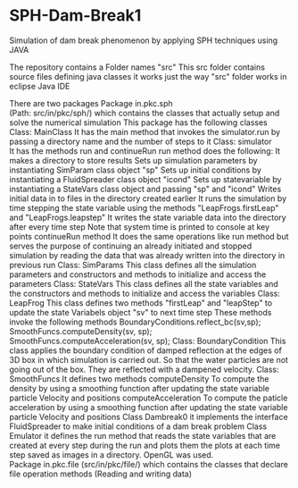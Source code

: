 # SPH-Dam-Break1
Simulation of dam break phenomenon by applying SPH techniques using JAVA

The repository contains a Folder names "src" 
This src folder contains source files defining java classes 
it works just the way "src" folder works in eclipse Java IDE

There are two packages 
Package in.pkc.sph  
  (Path: src/in/pkc/sph/) which contains the classes that actually setup and solve the numerical simulation
  This package has the following classes  
  Class: MainClass 
    It has the main method that invokes the simulator.run by passing a directory name and the number of steps to it
  Class: simulator  
    It has the methods run and continueRun
    run method does the following:
      It makes a directory to store results
      Sets up simulation parameters by instantiating SimParam class object "sp"
      Sets up initial conditions by instantiating a FluidSpreader class object "icond"
      Sets up statevariable by instantiating a StateVars class object and passing "sp" and "icond"
      Writes initial data in to files in the directory created earlier
      It runs the simulation by time stepping the state variable using the methods "LeapFrogs.firstLeap" and "LeapFrogs.leapstep"
      It writes the state variable data into the directory after every time step
      Note that system time is printed to console at key points
    continueRun method 
      It does the same operations like run method but serves the purpose of continuing an already initiated and stopped simulation by           reading the data that was already written into the directory in previous run
  Class: SimParams
    This class defines all the simulation parameters and constructors and methods to initialize and access the parameters
  Class: StateVars
    This class defines all the state variables and the constructors and methods to initialize and access the variables
  Class: LeapFrog
    This class defines two methods "firstLeap" and "leapStep" to update the state Variabels object "sv" to next time step
    These methods invoke the following methods
    		BoundaryConditions.reflect_bc(sv,sp);
		    SmoothFuncs.computeDensity(sv, sp);
		    SmoothFuncs.computeAcceleration(sv, sp);
  Class: BoundaryCondition
    This class applies the boundary condition of damped reflection at the edges of 3D box in which simulation is carried out.
    So that the water particles are not going out of the box. They are reflected with a dampened velocity.
  Class: SmoothFuncs
    It defines two methods
    computeDensity
      To compute the density by using a smoothing function after updating the state variable particle Velocity and positions
    computeAcceleration
      To compute the paticle acceleration by using a smoothing function after updating the state variable particle Velocity and               positions
  Class Dambreak0
      it implements the interface FluidSpreader to make initial conditions of a dam break problem
  Class Emulator
      it defines the run method that reads the state variables that are created at every step during the run and plots them 
      the plots at each time step saved as images in a directory. 
      OpenGL was used.   
Package in.pkc.file (src/in/pkc/file/) which contains the classes that declare file operation methods (Reading and writing data)


